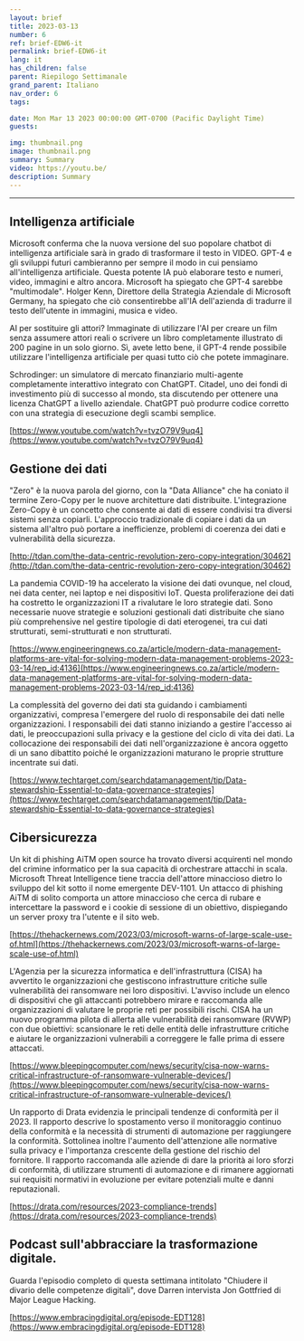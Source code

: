 ```yaml
---
layout: brief
title: 2023-03-13
number: 6
ref: brief-EDW6-it
permalink: brief-EDW6-it
lang: it
has_children: false
parent: Riepilogo Settimanale
grand_parent: Italiano
nav_order: 6
tags:

date: Mon Mar 13 2023 00:00:00 GMT-0700 (Pacific Daylight Time)
guests:

img: thumbnail.png
image: thumbnail.png
summary: Summary
video: https://youtu.be/
description: Summary
---
```






---

## Intelligenza artificiale

Microsoft conferma che la nuova versione del suo popolare chatbot di intelligenza artificiale sarà in grado di trasformare il testo in VIDEO. GPT-4 e gli sviluppi futuri cambieranno per sempre il modo in cui pensiamo all'intelligenza artificiale. Questa potente IA può elaborare testo e numeri, video, immagini e altro ancora. Microsoft ha spiegato che GPT-4 sarebbe "multimodale". Holger Kenn, Direttore della Strategia Aziendale di Microsoft Germany, ha spiegato che ciò consentirebbe all'IA dell'azienda di tradurre il testo dell'utente in immagini, musica e video.

AI per sostituire gli attori? Immaginate di utilizzare l'AI per creare un film senza assumere attori reali o scrivere un libro completamente illustrato di 200 pagine in un solo giorno. Sì, avete letto bene, il GPT-4 rende possibile utilizzare l'intelligenza artificiale per quasi tutto ciò che potete immaginare.

Schrodinger: un simulatore di mercato finanziario multi-agente completamente interattivo integrato con ChatGPT. Citadel, uno dei fondi di investimento più di successo al mondo, sta discutendo per ottenere una licenza ChatGPT a livello aziendale. ChatGPT può produrre codice corretto con una strategia di esecuzione degli scambi semplice.

[https://www.youtube.com/watch?v=tvzO79V9uq4](https://www.youtube.com/watch?v=tvzO79V9uq4)

## Gestione dei dati

"Zero" è la nuova parola del giorno, con la "Data Alliance" che ha coniato il termine Zero-Copy per le nuove architetture dati distribuite. L'integrazione Zero-Copy è un concetto che consente ai dati di essere condivisi tra diversi sistemi senza copiarli. L'approccio tradizionale di copiare i dati da un sistema all'altro può portare a inefficienze, problemi di coerenza dei dati e vulnerabilità della sicurezza.

[http://tdan.com/the-data-centric-revolution-zero-copy-integration/30462](http://tdan.com/the-data-centric-revolution-zero-copy-integration/30462)

La pandemia COVID-19 ha accelerato la visione dei dati ovunque, nel cloud, nei data center, nei laptop e nei dispositivi IoT. Questa proliferazione dei dati ha costretto le organizzazioni IT a rivalutare le loro strategie dati. Sono necessarie nuove strategie e soluzioni gestionali dati distribuite che siano più comprehensive nel gestire tipologie di dati eterogenei, tra cui dati strutturati, semi-strutturati e non strutturati.

[https://www.engineeringnews.co.za/article/modern-data-management-platforms-are-vital-for-solving-modern-data-management-problems-2023-03-14/rep_id:4136](https://www.engineeringnews.co.za/article/modern-data-management-platforms-are-vital-for-solving-modern-data-management-problems-2023-03-14/rep_id:4136)

La complessità del governo dei dati sta guidando i cambiamenti organizzativi, compresa l'emergere del ruolo di responsabile dei dati nelle organizzazioni. I responsabili dei dati stanno iniziando a gestire l'accesso ai dati, le preoccupazioni sulla privacy e la gestione del ciclo di vita dei dati. La collocazione dei responsabili dei dati nell'organizzazione è ancora oggetto di un sano dibattito poiché le organizzazioni maturano le proprie strutture incentrate sui dati.

[https://www.techtarget.com/searchdatamanagement/tip/Data-stewardship-Essential-to-data-governance-strategies](https://www.techtarget.com/searchdatamanagement/tip/Data-stewardship-Essential-to-data-governance-strategies)

## Cibersicurezza

Un kit di phishing AiTM open source ha trovato diversi acquirenti nel mondo del crimine informatico per la sua capacità di orchestrare attacchi in scala. Microsoft Threat Intelligence tiene traccia dell'attore minaccioso dietro lo sviluppo del kit sotto il nome emergente DEV-1101. Un attacco di phishing AiTM di solito comporta un attore minaccioso che cerca di rubare e intercettare la password e i cookie di sessione di un obiettivo, dispiegando un server proxy tra l'utente e il sito web.

[https://thehackernews.com/2023/03/microsoft-warns-of-large-scale-use-of.html](https://thehackernews.com/2023/03/microsoft-warns-of-large-scale-use-of.html)

L'Agenzia per la sicurezza informatica e dell'infrastruttura (CISA) ha avvertito le organizzazioni che gestiscono infrastrutture critiche sulle vulnerabilità dei ransomware nei loro dispositivi. L'avviso include un elenco di dispositivi che gli attaccanti potrebbero mirare e raccomanda alle organizzazioni di valutare le proprie reti per possibili rischi. CISA ha un nuovo programma pilota di allerta alle vulnerabilità dei ransomware (RVWP) con due obiettivi: scansionare le reti delle entità delle infrastrutture critiche e aiutare le organizzazioni vulnerabili a correggere le falle prima di essere attaccati.

[https://www.bleepingcomputer.com/news/security/cisa-now-warns-critical-infrastructure-of-ransomware-vulnerable-devices/](https://www.bleepingcomputer.com/news/security/cisa-now-warns-critical-infrastructure-of-ransomware-vulnerable-devices/)

Un rapporto di Drata evidenzia le principali tendenze di conformità per il 2023. Il rapporto descrive lo spostamento verso il monitoraggio continuo della conformità e la necessità di strumenti di automazione per raggiungere la conformità. Sottolinea inoltre l'aumento dell'attenzione alle normative sulla privacy e l'importanza crescente della gestione del rischio del fornitore. Il rapporto raccomanda alle aziende di dare la priorità ai loro sforzi di conformità, di utilizzare strumenti di automazione e di rimanere aggiornati sui requisiti normativi in evoluzione per evitare potenziali multe e danni reputazionali.

[https://drata.com/resources/2023-compliance-trends](https://drata.com/resources/2023-compliance-trends)

## Podcast sull'abbracciare la trasformazione digitale.

Guarda l'episodio completo di questa settimana intitolato "Chiudere il divario delle competenze digitali", dove Darren intervista Jon Gottfried di Major League Hacking.

[https://www.embracingdigital.org/episode-EDT128](https://www.embracingdigital.org/episode-EDT128)


